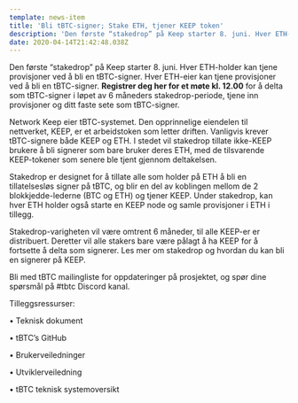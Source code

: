 ```yaml
---
template: news-item
title: 'Bli tBTC-signer; Stake ETH, tjener KEEP token'
description: 'Den første “stakedrop” på Keep starter 8. juni. Hver ETH-holder kan tjene provisjoner ved å bli en tBTC-signer. Hver ETH-eier kan tjene provisjoner ved å bli en tBTC-signer. Registrer deg her for et…'
date: 2020-04-14T21:42:48.038Z
---
```

<!---
#  translator: Quillor#4097

#  url: https://medium.com/@derzkiuu/bli-tbtc-signer-stake-eth-tjener-keep-token-754c6a997388

#  submission url: https://discordapp.com/channels/590951101600235531/701767679102550016/760940250201063464

----------

translated title: Become a tBTC signer; Stake ETH, earns KEEP token
match with: 'Become a tBTC Permissionless Signer: Stake ETH, Earn KEEP'
confidence (0-1): 0.5932203389830508

-->

Den første “stakedrop” på Keep starter 8. juni. Hver ETH-holder kan tjene provisjoner ved å bli en tBTC-signer. Hver ETH-eier kan tjene provisjoner ved å bli en tBTC-signer. **Registrer deg her for et møte kl. 12.00** for å delta som tBTC-signer i løpet av 6 måneders stakedrop-periode, tjene inn provisjoner og ditt faste sete som tBTC-signer.

Network Keep eier tBTC-systemet. Den opprinnelige eiendelen til nettverket, KEEP, er et arbeidstoken som letter driften. Vanligvis krever tBTC-signere både KEEP og ETH. I stedet vil stakedrop tillate ikke-KEEP brukere å bli signerer som bare bruker deres ETH, med de tilsvarende KEEP-tokener som senere ble tjent gjennom deltakelsen.

Stakedrop er designet for å tillate alle som holder på ETH å bli en tillatelsesløs signer på tBTC, og blir en del av koblingen mellom de 2 blokkjedde-lederne (BTC og ETH) og tjener KEEP. Under stakedrop, kan hver ETH holder også starte en KEEP node og samle provisjoner i ETH i tillegg.

Stakedrop-varigheten vil være omtrent 6 måneder, til alle KEEP-er er distribuert. Deretter vil alle stakers bare være pålagt å ha KEEP for å fortsette å delta som signerer. Les mer om stakedrop og hvordan du kan bli en signerer på KEEP.

Bli med tBTC mailingliste for oppdateringer på prosjektet, og spør dine spørsmål på #tbtc Discord kanal.

Tilleggsressurser:

• Teknisk dokument

• tBTC’s GitHub

• Brukerveiledninger

• Utviklerveiledning

• tBTC teknisk systemoversikt